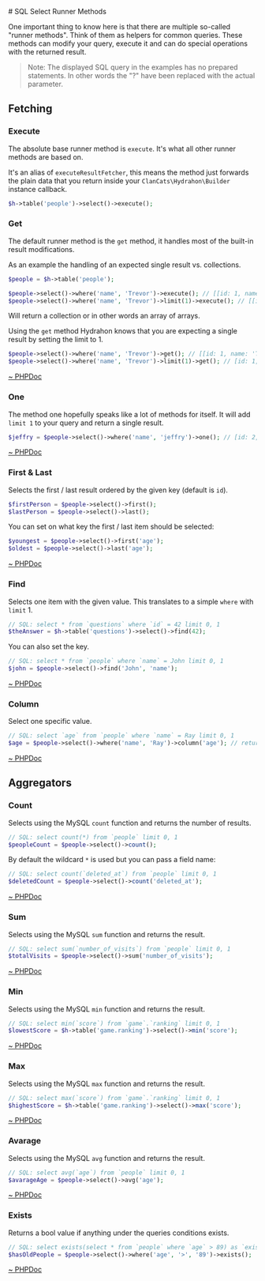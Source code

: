 # SQL Select Runner Methods

One important thing to know here is that there are multiple so-called "runner methods". Think of them as helpers for common queries. These methods can modify your query, execute it and can do special operations with the returned result.

> Note: The displayed SQL query in the examples has no prepared statements. In other words the "?" have been replaced with the actual parameter.

## Fetching 

### Execute 

The absolute base runner method is `execute`. It's what all other runner methods are based on. 

It's an alias of `executeResultFetcher`, this means the method just forwards the plain data that you return inside your `ClanCats\Hydrahon\Builder` instance callback.

```php
$h->table('people')->select()->execute();
```

### Get 

The default runner method is the `get` method, it handles most of the built-in result modifications.

As an example the handling of an expected single result vs. collections.

```php
$people = $h->table('people');

$people->select()->where('name', 'Trevor')->execute(); // [[id: 1, name: 'Trevor']]
$people->select()->where('name', 'Trevor')->limit(1)->execute(); // [[id: 1, name: 'Trevor']]
```

Will return a collection or in other words an array of arrays. 

Using the `get` method Hydrahon knows that you are expecting a single result by setting the limit to 1.

```php
$people->select()->where('name', 'Trevor')->get(); // [[id: 1, name: 'Trevor']]
$people->select()->where('name', 'Trevor')->limit(1)->get(); // [id: 1, name: 'Trevor']
```

[~ PHPDoc](/src/Query/Sql/Select.php#get) 

### One

The method one hopefully speaks like a lot of methods for itself. It will add `limit 1` to your query and return a single result.

```php
$jeffry = $people->select()->where('name', 'jeffry')->one(); // [id: 2, name: 'jeffry']
```

[~ PHPDoc](/src/Query/Sql/Select.php#one) 

### First & Last

Selects the first / last result ordered by the given key (default is `id`).

```php
$firstPerson = $people->select()->first(); 
$lastPerson = $people->select()->last();
```

You can set on what key the first / last item should be selected:

```php
$youngest = $people->select()->first('age');
$oldest = $people->select()->last('age');
```

[~ PHPDoc](/src/Query/Sql/Select.php#first)

### Find 

Selects one item with the given value. This translates to a simple `where` with `limit` 1.

```php
// SQL: select * from `questions` where `id` = 42 limit 0, 1
$theAnswer = $h->table('questions')->select()->find(42);
```

You can also set the key.

```php
// SQL: select * from `people` where `name` = John limit 0, 1
$john = $people->select()->find('John', 'name');
```

[~ PHPDoc](/src/Query/Sql/Select.php#find)

### Column 

Select one specific value. 

```php
// SQL: select `age` from `people` where `name` = Ray limit 0, 1
$age = $people->select()->where('name', 'Ray')->column('age'); // returns 26
```

[~ PHPDoc](/src/Query/Sql/Select.php#column)

## Aggregators

### Count 

Selects using the MySQL `count` function and returns the number of results.

```php
// SQL: select count(*) from `people` limit 0, 1
$peopleCount = $people->select()->count();
```

By default the wildcard `*` is used but you can pass a field name:

```php
// SQL: select count(`deleted_at`) from `people` limit 0, 1
$deletedCount = $people->select()->count('deleted_at');
```

[~ PHPDoc](/src/Query/Sql/Select.php#count)

### Sum 

Selects using the MySQL `sum` function and returns the result.

```php
// SQL: select sum(`number_of_visits`) from `people` limit 0, 1
$totalVisits = $people->select()->sum('number_of_visits');
```

[~ PHPDoc](/src/Query/Sql/Select.php#sum)

### Min 

Selects using the MySQL `min` function and returns the result.

```php
// SQL: select min(`score`) from `game`.`ranking` limit 0, 1
$lowestScore = $h->table('game.ranking')->select()->min('score');
```

[~ PHPDoc](/src/Query/Sql/Select.php#min)

### Max 

Selects using the MySQL `max` function and returns the result.

```php
// SQL: select max(`score`) from `game`.`ranking` limit 0, 1
$highestScore = $h->table('game.ranking')->select()->max('score');
```

[~ PHPDoc](/src/Query/Sql/Select.php#max)

### Avarage 

Selects using the MySQL `avg` function and returns the result.

```php
// SQL: select avg(`age`) from `people` limit 0, 1
$avarageAge = $people->select()->avg('age');
```

[~ PHPDoc](/src/Query/Sql/Select.php#avg)

### Exists 

Returns a bool value if anything under the queries conditions exists.

```php
// SQL: select exists(select * from `people` where `age` > 89) as `exists
$hasOldPeople = $people->select()->where('age', '>', '89')->exists();
```

[~ PHPDoc](/src/Query/Sql/Select.php#exists)

